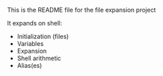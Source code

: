 This is the README file for the file expansion project

It expands on shell:
   - Initialization (files)
   - Variables
   - Expansion
   - Shell arithmetic
   - Alias(es)